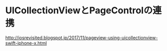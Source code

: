 # UICollectionViewとPageControlの連携
http://iosrevisited.blogspot.jp/2017/11/pageview-using-uicollectionview-swift-iphone-x.html
